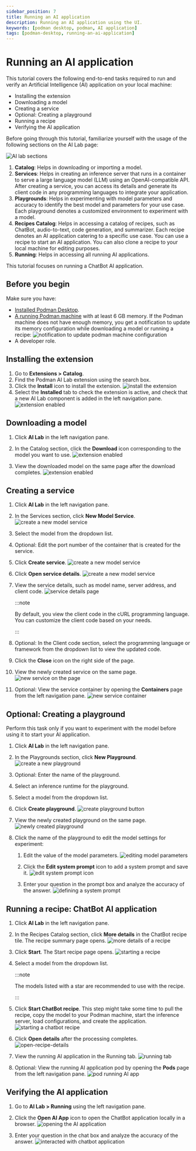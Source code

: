 ```yaml
---
sidebar_position: 7
title: Running an AI application
description: Running an AI application using the UI.
keywords: [podman desktop, podman, AI application]
tags: [podman-desktop, running-an-ai-application]
---
```


# Running an AI application

This tutorial covers the following end-to-end tasks required to run and verify an Artificial Intelligence (AI) application on your local machine:

- Installing the extension
- Downloading a model
- Creating a service
- Optional: Creating a playground
- Running a recipe
- Verifying the AI application

Before going through this tutorial, familiarize yourself with the usage of the following sections on the AI Lab page:

![AI lab sections](img/ai-lab-sections.png)

1. **Catalog**: Helps in downloading or importing a model.
2. **Services**: Helps in creating an inference server that runs in a container to serve a large language model (LLM) using an OpenAI-compatible API. After creating a service, you can access its details and generate its client code in any programming languages to integrate your application.
3. **Playgrounds**: Helps in experimenting with model parameters and accuracy to identify the best model and parameters for your use case. Each playground denotes a customized environment to experiment with a model.
4. **Recipes Catalog**: Helps in accessing a catalog of recipes, such as ChatBot, audio-to-text, code generation, and summarizer. Each recipe denotes an AI application catering to a specific use case. You can use a recipe to start an AI application. You can also clone a recipe to your local machine for editing purposes.
5. **Running**: Helps in accessing all running AI applications.

This tutorial focuses on running a ChatBot AI application.

## Before you begin

Make sure you have:

- [Installed Podman Desktop](/docs/installation).
- [A running Podman machine](/docs/podman/creating-a-podman-machine) with at least 6 GB memory. If the Podman machine does not have enough memory, you get a notification to update its memory configuration while downloading a model or running a recipe:
  ![notification to update podman machine configuration](img/update-machine-config.png)
- A developer role.

## Installing the extension

1. Go to **Extensions > Catalog**.
2. Find the Podman AI Lab extension using the search box.
3. Click the **Install** icon to install the extension.
   ![install the extension](img/downloading-ai-lab-ext.png)
4. Select the **Installed** tab to check the extension is active, and check that a new AI Lab component is added in the left navigation pane.
   ![extension enabled](img/active-ai-lab-ext-with-ai-lab-icon.png)

## Downloading a model

1. Click **AI Lab** in the left navigation pane.
2. In the Catalog section, click the **Download** icon corresponding to the model you want to use.
   ![extension enabled](img/download-a-model.png)

3. View the downloaded model on the same page after the download completes.
   ![extension enabled](img/model-downloaded.png)

## Creating a service

1. Click **AI Lab** in the left navigation pane.
2. In the Services section, click **New Model Service**.
   ![create a new model service](img/create-new-model-service.png)

3. Select the model from the dropdown list.
4. Optional: Edit the port number of the container that is created for the service.
5. Click **Create service**.
   ![create a new model service](img/create-a-service.png)

6. Click **Open service details**.
   ![create a new model service](img/open-service-details.png)

7. View the service details, such as model name, server address, and client code.
   ![service details page](img/service-details-page.png)

   :::note

   By default, you view the client code in the cURL programming language. You can customize the client code based on your needs.

   :::

8. Optional: In the Client code section, select the programming language or framework from the dropdown list to view the updated code.
9. Click the **Close** icon on the right side of the page.
10. View the newly created service on the same page.
    ![new service on the page](img/newly-created-service.png)

11. Optional: View the service container by opening the **Containers** page from the left navigation pane.
    ![new service container](img/running-service-in-a-container.png)

## Optional: Creating a playground

Perform this task only if you want to experiment with the model before using it to start your AI application.

1. Click **AI Lab** in the left navigation pane.
1. In the Playgrounds section, click **New Playground**.
   ![create a new playground](img/new-playground.png)

1. Optional: Enter the name of the playground.
1. Select an inference runtime for the playground.
1. Select a model from the dropdown list.
1. Click **Create playground**.
   ![create playground button](img/create-a-playground.png)

1. View the newly created playground on the same page.
   ![newly created playground](img/newly-created-playground.png)

1. Click the name of the playground to edit the model settings for experiment:

   1. Edit the value of the model parameters.
      ![editing model parameters](img/editing-model-parameters.png)

   2. Click the **Edit system prompt** icon to add a system prompt and save it.
      ![edit system prompt icon](img/edit-system-prompt-icon.png)

   3. Enter your question in the prompt box and analyze the accuracy of the answer.
      ![defining a system prompt](img/defining-a-system-prompt.png)

## Running a recipe: ChatBot AI application

1. Click **AI Lab** in the left navigation pane.
2. In the Recipes Catalog section, click **More details** in the ChatBot recipe tile. The recipe summary page opens.
   ![more details of a recipe](img/more-details-of-recipe.png)

3. Click **Start**. The Start recipe page opens.
   ![starting a recipe](img/starting-a-recipe.png)

4. Select a model from the dropdown list.

   :::note

   The models listed with a star are recommended to use with the recipe.

   :::

5. Click **Start ChatBot recipe**. This step might take some time to pull the recipe, copy the model to your Podman machine, start the inference server, load configurations, and create the application.
   ![starting a chatbot recipe](img/starting-a-chatbot-recipe.png)

6. Click **Open details** after the processing completes.
   ![open-recipe-details](img/open-recipe-details.png)

7. View the running AI application in the Running tab.
   ![running tab](img/running-tab.png)

8. Optional: View the running AI application pod by opening the **Pods** page from the left navigation pane.
   ![pod running AI app](img/pod-running-ai-app.png)

## Verifying the AI application

1. Go to **AI Lab > Running** using the left navigation pane.
2. Click the **Open AI App** icon to open the ChatBot application locally in a browser.
   ![opening the AI application](img/open-ai-application.png)

3. Enter your question in the chat box and analyze the accuracy of the answer.
   ![interacted with chatbot application](img/interacted-with-chatbot-application.png)

